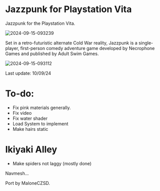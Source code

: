 # Jazzpunk for Playstation Vita
Jazzpunk for the Playstation Vita.

![2024-09-15-093239](https://github.com/user-attachments/assets/84276ca7-8af8-4c40-8c3f-b32b3cf42264)

Set in a retro-futuristic alternate Cold War reality, Jazzpunk is a single-player, first-person comedy adventure game developed by Necrophone Games and published by Adult Swim Games.

![2024-09-15-093112](https://github.com/user-attachments/assets/a29d676d-a4a9-41ba-8cea-1d84d59b0596)

Last update: 10/09/24

# To-do:
- Fix pink materials generally.
- Fix video
- Fix water shader
- Load System to implement
- Make hairs static

# Ikiyaki Alley
- Make spiders not laggy (mostly done)

Navmesh...

Port by MaloneCZSD.
